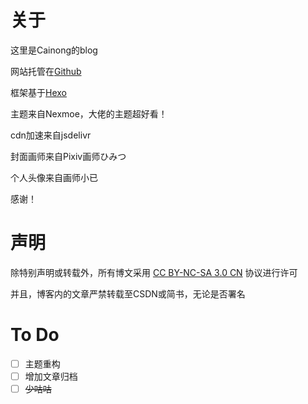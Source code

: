 # 关于

这里是Cainong的blog

网站托管在[Github](https://github.com/)

框架基于[Hexo](https://hexo.io/)

主题来自Nexmoe，大佬的主题超好看！

cdn加速来自jsdelivr

封面画师来自Pixiv画师ひみつ

个人头像来自画师小已

感谢！

# 声明

除特别声明或转载外，所有博文采用 [CC BY-NC-SA 3.0 CN](https://creativecommons.org/licenses/by-nc-sa/3.0/cn/deed.zh) 协议进行许可

并且，博客内的文章严禁转载至CSDN或简书，无论是否署名

# To Do

- [ ] 主题重构
- [ ] 增加文章归档
- [ ] ~~少咕咕~~